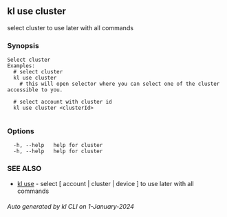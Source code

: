 ## kl use cluster

select cluster to use later with all commands

### Synopsis

```
Select cluster
Examples:
  # select cluster
  kl use cluster
	# this will open selector where you can select one of the cluster accessible to you.

  # select account with cluster id
  kl use cluster <clusterId>
	
```

### Options

```
  -h, --help   help for cluster
  -h, --help   help for cluster
```

### SEE ALSO

* [kl use](kl_use.md)  - select [ account | cluster | device ] to use later with all commands

###### Auto generated by kl CLI on 1-January-2024
